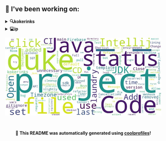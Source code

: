 
## 🔨 I've been working on:

<details>
<summary><strong>🔍kokerinks</strong></summary>
Link to repo: https://github.com/kokerinks/kokerinks
<br/>
I'm sorry, but I cannot generate a summary without the input of a readme file.

---

The kokerinks repository in the siol project has seen various updates to the README.md file, including auto-updates, changes to image links, formatting improvements, and minor text changes. There have also been updates to the gitignore file, integration of GitHub actions for wordcloud, and improvements to prompts.
</details>

<details>
<summary><strong>💻ip</strong></summary>
Link to repo: https://github.com/kokerinks/ip
<br/>
This repository contains a comprehensive readme file that provides an overview of the functionalities, features, and usage of the project. It serves as a guide for users and developers alike, offering clear instructions and explanations to ensure a smooth understanding and implementation of the project.

---

In the "ip" repository, multiple commits were made to improve the code by following Java coding standards, providing JavaDocs for all classes, and ensuring compatibility with Java 11. Other changes include adding new valid dates, moving classes into packages, refactoring Duke to use new classes, and adding various levels of functionality such as handling errors, saving, marking tasks as done, adding and listing tasks, and renaming, greeting, and exiting the program. Gradle support was also added, and the README.md document was tweaked to better fit Duke's user guide.
</details>


![Image Alt Text](https://github.com/kokerinks/kokerinks/blob/main/out.jpg)

<br>

<p align="center">
📢 <strong>This README was automatically generated using <a href="https://github.com/lshaoqin/coolprofiles">coolprofiles</a>!</strong>
</p>
